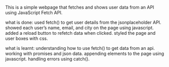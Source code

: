 This is a simple webpage that fetches and shows user data from an API using JavaScript Fetch API.

what is done:
used fetch() to get user details from the jsonplaceholder API. showed each user’s name, email, and city on the page using javascript. added a reload button to refetch data when clicked. styled the page and user boxes with css.

what is learnt:
understanding how to use fetch() to get data from an api. working with promises and json data. appending elements to the page using javascript. handling errors using catch().
